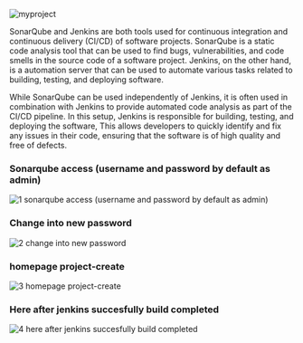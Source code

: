 ![myproject](https://user-images.githubusercontent.com/58173938/206842934-179f422c-fc4f-4e5c-96ae-71ddeefe3d1f.png)


SonarQube and Jenkins are both tools used for continuous integration and continuous delivery (CI/CD) of software projects. SonarQube is a static code analysis tool that can be used to find bugs, vulnerabilities, and code smells in the source code of a software project. Jenkins, on the other hand, is a automation server that can be used to automate various tasks related to building, testing, and deploying software.

While SonarQube can be used independently of Jenkins, it is often used in combination with Jenkins to provide automated code analysis as part of the CI/CD pipeline. In this setup, Jenkins is responsible for building, testing, and deploying the software, This allows developers to quickly identify and fix any issues in their code, ensuring that the software is of high quality and free of defects.

### Sonarqube access (username and password by default as admin)

![1 sonarqube access (username and password by default as admin)](https://user-images.githubusercontent.com/58173938/206843031-b68f6614-6842-4ded-ae59-0c824bf523ea.png)

### Change into new password

![2 change into new password](https://user-images.githubusercontent.com/58173938/206843077-c359c2e7-c291-4012-a2ce-f7f9e96026d4.png)

### homepage project-create

![3 homepage project-create](https://user-images.githubusercontent.com/58173938/206843098-d0ed3ba6-507f-43e7-95dd-536a6af3173d.png)

### Here after jenkins succesfully build completed

![4 here after jenkins succesfully build completed](https://user-images.githubusercontent.com/58173938/206843149-14db3962-a566-4d56-89a7-5ee6f52f01f7.png)


